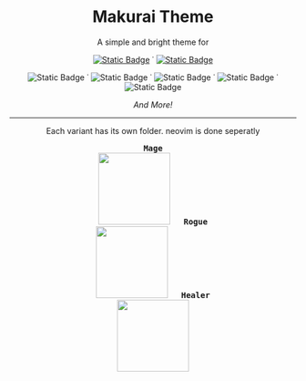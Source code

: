 <h1 align="center">Makurai Theme</h1>  
<p align="center">A simple and bright theme for</p>
<div align="center">
  
  [![Static Badge](https://img.shields.io/badge/neovim-15161b?style=flat&logo=neovim)](https://github.com/Skardyy/makurai-nvim) ˙ [![Static Badge](https://img.shields.io/badge/vscode-15161b?style=flat&logo=vscodium&)](https://github.com/Skardyy/makurai-vscode)
  
![Static Badge](https://img.shields.io/badge/alacritty-15161b?style=flat&logo=alacritty) ˙ ![Static Badge](https://img.shields.io/badge/wezterm-15161b?style=flat&logo=wezterm&logoColor=%237f7bed) ˙ ![Static Badge](https://img.shields.io/badge/windows%20terminal-15161b?style=flat&logo=educative&logoColor=%23aaaaaa) ˙ ![Static Badge](https://img.shields.io/badge/kitty-15161b?style=flat&logo=refinedgithub&logoColor=%23c46f36) ˙ ![Static Badge](https://img.shields.io/badge/warp%20terminal-15161b?style=flat&logo=warp&logoColor=01A4FF)

*And More!*

---

</div>

<p align="center">Each variant has its own folder. neovim is done seperatly</p>
<p align="center">
  <kbd><b>Mage</b><br><a href="./themes/mage"><img width="126" src="https://i.imgur.com/bBgJYNL.png"/></a></kbd>
  &nbsp;&nbsp;&nbsp;&nbsp;
  <kbd><b>Rogue</b><br><a href="./themes/rogue"><img width="126" src="https://i.imgur.com/zjlI6PZ.png"/></a></kbd>
  &nbsp;&nbsp;&nbsp;&nbsp;
  <kbd><b>Healer</b><br><a href="./themes/healer"><img width="126" src="https://i.imgur.com/D9AkzkE.png"/></a></kbd>
</p>
